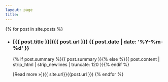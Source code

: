 ```yaml
---
layout: page
title:
---
```


{% for post in site.posts %}
- ### [{{ post.title }}]({{ post.url }}) <time >{{ post.date | date: '%Y-%m-%d' }}</time>

  {% if post.summary %}{{ post.summary }}{% else %}{{ post.content | strip_html | strip_newlines | truncate: 120 }}{% endif %}

  [Read more &raquo;]({{ site.url}}{{post.url }})
{% endfor %}
